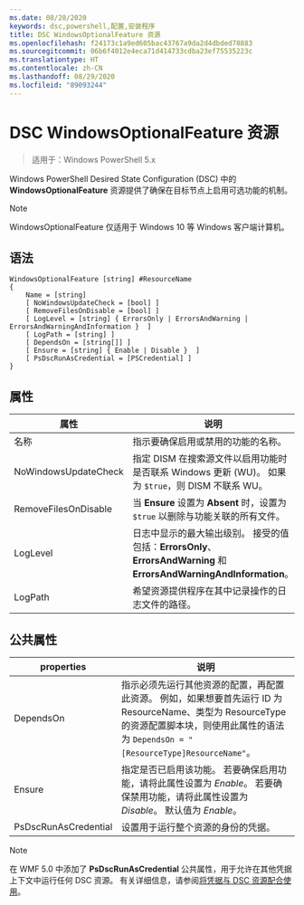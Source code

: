 ```yaml
---
ms.date: 08/28/2020
keywords: dsc,powershell,配置,安装程序
title: DSC WindowsOptionalFeature 资源
ms.openlocfilehash: f24173c1a9ed605bac43767a9da2d4dbded78883
ms.sourcegitcommit: 06b6f4012e4eca71d414733cdba23ef75535223c
ms.translationtype: HT
ms.contentlocale: zh-CN
ms.lasthandoff: 08/29/2020
ms.locfileid: "89093244"
---
```

# <a name="dsc-windowsoptionalfeature-resource"></a>DSC WindowsOptionalFeature 资源

> 适用于：Windows PowerShell 5.x

Windows PowerShell Desired State Configuration (DSC) 中的 **WindowsOptionalFeature** 资源提供了确保在目标节点上启用可选功能的机制。

> [!NOTE]
> WindowsOptionalFeature 仅适用于 Windows 10 等 Windows 客户端计算机。

## <a name="syntax"></a>语法

```Syntax
WindowsOptionalFeature [string] #ResourceName
{
    Name = [string]
    [ NoWindowsUpdateCheck = [bool] ]
    [ RemoveFilesOnDisable = [bool] ]
    [ LogLevel = [string] { ErrorsOnly | ErrorsAndWarning | ErrorsAndWarningAndInformation }  ]
    [ LogPath = [string] ]
    [ DependsOn = [string[]] ]
    [ Ensure = [string] { Enable | Disable }  ]
    [ PsDscRunAsCredential = [PSCredential] ]
}
```

## <a name="properties"></a>属性

|属性 |说明 |
|---|---|
|名称 |指示要确保启用或禁用的功能的名称。 |
|NoWindowsUpdateCheck |指定 DISM 在搜索源文件以启用功能时是否联系 Windows 更新 (WU)。 如果为 `$true`，则 DISM 不联系 WU。 |
|RemoveFilesOnDisable |当 **Ensure** 设置为 **Absent** 时，设置为 `$true` 以删除与功能关联的所有文件。 |
|LogLevel |日志中显示的最大输出级别。 接受的值包括：**ErrorsOnly**、**ErrorsAndWarning** 和 **ErrorsAndWarningAndInformation**。 |
|LogPath |希望资源提供程序在其中记录操作的日志文件的路径。 |

## <a name="common-properties"></a>公共属性

|properties |说明 |
|---|---|
|DependsOn |指示必须先运行其他资源的配置，再配置此资源。 例如，如果想要首先运行 ID 为 ResourceName、类型为 ResourceType 的资源配置脚本块，则使用此属性的语法为 `DependsOn = "[ResourceType]ResourceName"`。 |
|Ensure |指定是否已启用该功能。 若要确保启用功能，请将此属性设置为 _Enable_。 若要确保禁用功能，请将此属性设置为 _Disable_。 默认值为 _Enable_。 |
|PsDscRunAsCredential |设置用于运行整个资源的身份的凭据。 |

> [!NOTE]
> 在 WMF 5.0 中添加了 **PsDscRunAsCredential** 公共属性，用于允许在其他凭据上下文中运行任何 DSC 资源。 有关详细信息，请参阅[将凭据与 DSC 资源配合使用](../../../configurations/runasuser.md)。
